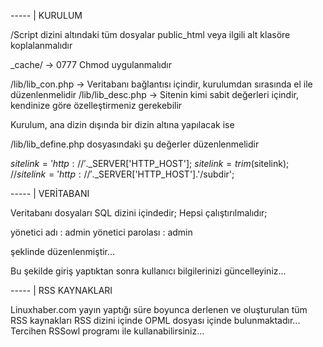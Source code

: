 ----- | KURULUM

/Script dizini altındaki tüm dosyalar public_html veya ilgili alt klasöre koplalanmalıdır

_cache/ -> 0777 Chmod uygulanmalıdır

/lib/lib_con.php 	-> Veritabanı bağlantısı içindir, kurulumdan sırasında el ile düzenlenmelidir
/lib/lib_desc.php 	-> Sitenin kimi sabit değerleri içindir, kendinize göre özelleştirmeniz gerekebilir

Kurulum, ana dizin dışında bir dizin altına yapılacak ise

/lib/lib_define.php dosyasındaki şu değerler düzenlenmelidir

$sitelink = 'http://'.$_SERVER['HTTP_HOST']; $sitelink = trim($sitelink);
//$sitelink = 'http://'.$_SERVER['HTTP_HOST'].'/subdir';

----- | VERİTABANI

Veritabanı dosyaları SQL dizini içindedir; Hepsi çalıştırılmalıdır; 

yönetici adı      : admin
yönetici parolası : admin

şeklinde düzenlenmiştir...

Bu şekilde giriş yaptıktan sonra kullanıcı bilgilerinizi güncelleyiniz...

----- | RSS KAYNAKLARI

Linuxhaber.com yayın yaptığı süre boyunca derlenen ve oluşturulan tüm RSS kaynakları 
RSS dizini içinde OPML dosyası içinde bulunmaktadır... 
Tercihen RSSowl programı ile kullanabilirsiniz...
